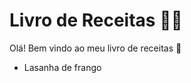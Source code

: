 # Livro de Receitas :man_cook:

Olá! Bem vindo ao meu livro de receitas :wave:

- Lasanha de frango

